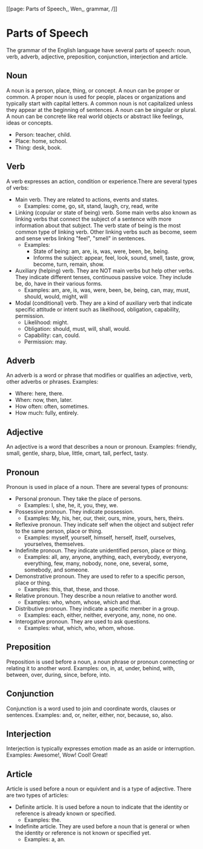 [[page: Parts of Speech,, Wen,, grammar, /]]
# Parts of Speech
The grammar of the English language have several parts of speech: noun, verb, adverb, adjective, preposition, conjunction, interjection and article.
## Noun
A noun is a person, place, thing, or concept. A noun can be proper or common. A proper noun is used for people, places or organizations and typically start with capital letters. A common noun is not capitalized unless they appear at the beginning of sentences. A noun can be singular or plural. A noun can be concrete like real world objects or abstract like feelings, ideas or concepts.
* Person: teacher, child.
* Place: home, school.
* Thing: desk, book.
## Verb
A verb expresses an action, condition or experience.There are several types of verbs:
* Main verb. They are related to actions, events and states.
  * Examples: come, go, sit, stand, laugh, cry, read, write
* Linking (copular or state of being) verb. Some main verbs also known as linking verbs that connect the subject of a sentence with more information about that subject. The verb state of being is the most common type of linking verb. Other linking verbs such as become, seem and sense verbs linking "feel", "smell" in sentences.
  * Examples: 
    * State of being: am, are, is, was, were, been, be, being.
    * Informs the subject: appear, feel, look, sound, smell, taste, grow, become, turn, remain, show.
* Auxiliary (helping) verb. They are NOT main verbs but help other verbs. They indicate different tenses, continuous passive voice. They include be, do, have in their various forms. 
  * Examples: am, are, is, was, were, been, be, being, can, may, must, should, would, might, will
* Modal (conditional) verb. They are a kind of auxiliary verb that indicate specific attitude or intent such as likelihood, obligation, capability, permission.
  * Likelihood: might.
  * Obligation: should, must, will, shall, would.
  * Capability: can, could. 
  * Permission: may.
## Adverb
An adverb is a word or phrase that modifies or qualifies an adjective, verb, other adverbs or phrases.
Examples:
* Where: here, there.
* When: now, then, later.
* How often: often, sometimes.
* How much: fully, entirely.
## Adjective
An adjective is a word that describes a noun or pronoun.
Examples: friendly, small, gentle, sharp, blue, little, cmart, tall, perfect, tasty.
## Pronoun
Pronoun is used in place of a noun. There are several types of pronouns:
* Personal pronoun. They take the place of persons. 
  * Examples: I, she, he, it, you, they, we.
* Possessive pronoun. They indicate possession. 
  * Examples: My, his, her, our, their, ours, mine, yours, hers, theirs.
* Reflexive pronoun. They indicate self when the object and subject refer to the same person, place or thing.
  * Examples: myself, yourself, himself, herself, itself, ourselves, yourselves, themselves.
* Indefinite pronoun. They indicate unidentified person, place or thing.
  * Examples: all, any, anyone, anything, each, everybody, everyone, everything, few, many, nobody, none, one, several, some, somebody, and someone.
* Demonstrative pronoun. They are used to refer to a specific person, place or thing.
  * Examples: this, that, these, and those.
* Relative pronoun. They describe a noun relative to another word.
  * Examples: who, whom, whose, which and that.
* Distributive pronoun. They indicate a specific member in a group.
  * Examples: each, either, neither, everyone, any, none, no one.
* Interogative pronoun. They are used to ask questions.
  * Examples: what, which, who, whom, whose.
## Preposition
Preposition is used before a noun, a noun phrase or pronoun connecting or relating it to another word.
Examples: on, in, at, under, behind, with, between, over, during, since, before, into.
## Conjunction
Conjunction is a word used to join and coordinate words, clauses or sentences.
Examples: and, or, neiter, either, nor, because, so, also.
## Interjection
Interjection is typically expresses emotion made as an aside or interruption.
Examples: Awesome!, Wow! Cool! Great!
## Article
Article is used before a noun or equivlent and is a type of adjective. There are two types of articles:
* Definite article. It is used before a noun to indicate that the identity or reference is already known or specified.
  * Examples: the.
* Indefinite article. They are used before  a noun that is general or when the identity or reference is not known or specified yet.
  * Examples: a, an.
